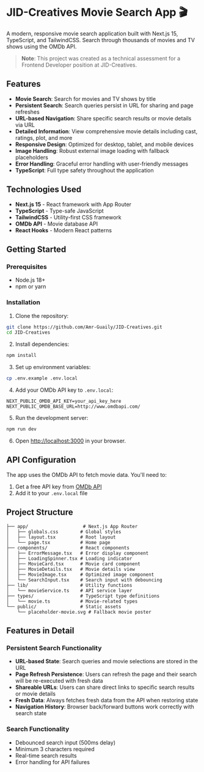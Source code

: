 # JID-Creatives Movie Search App 🎬

A modern, responsive movie search application built with Next.js 15, TypeScript, and TailwindCSS. Search through thousands of movies and TV shows using the OMDb API.

> **Note**: This project was created as a technical assessment for a Frontend Developer position at JID-Creatives.

## Features

- **Movie Search**: Search for movies and TV shows by title
- **Persistent Search**: Search queries persist in URL for sharing and page refreshes
- **URL-based Navigation**: Share specific search results or movie details via URL
- **Detailed Information**: View comprehensive movie details including cast, ratings, plot, and more
- **Responsive Design**: Optimized for desktop, tablet, and mobile devices
- **Image Handling**: Robust external image loading with fallback placeholders
- **Error Handling**: Graceful error handling with user-friendly messages
- **TypeScript**: Full type safety throughout the application

## Technologies Used

- **Next.js 15** - React framework with App Router
- **TypeScript** - Type-safe JavaScript
- **TailwindCSS** - Utility-first CSS framework
- **OMDb API** - Movie database API
- **React Hooks** - Modern React patterns

## Getting Started

### Prerequisites

- Node.js 18+
- npm or yarn

### Installation

1. Clone the repository:

```bash
git clone https://github.com/Amr-Guaily/JID-Creatives.git
cd JID-Creatives
```

2. Install dependencies:

```bash
npm install
```

3. Set up environment variables:

```bash
cp .env.example .env.local
```

4. Add your OMDb API key to `.env.local`:

```
NEXT_PUBLIC_OMDB_API_KEY=your_api_key_here
NEXT_PUBLIC_OMDB_BASE_URL=http://www.omdbapi.com/
```

5. Run the development server:

```bash
npm run dev
```

6. Open [http://localhost:3000](http://localhost:3000) in your browser.

## API Configuration

The app uses the OMDb API to fetch movie data. You'll need to:

1. Get a free API key from [OMDb API](http://www.omdbapi.com/apikey.aspx)
2. Add it to your `.env.local` file

## Project Structure

```
├── app/                    # Next.js App Router
│   ├── globals.css        # Global styles
│   ├── layout.tsx         # Root layout
│   └── page.tsx           # Home page
├── components/            # React components
│   ├── ErrorMessage.tsx   # Error display component
│   ├── LoadingSpinner.tsx # Loading indicator
│   ├── MovieCard.tsx      # Movie card component
│   ├── MovieDetails.tsx   # Movie details view
│   ├── MovieImage.tsx     # Optimized image component
│   └── SearchInput.tsx    # Search input with debouncing
├── lib/                   # Utility functions
│   └── movieService.ts    # API service layer
├── types/                 # TypeScript type definitions
│   └── movie.ts           # Movie-related types
└── public/                # Static assets
    └── placeholder-movie.svg # Fallback movie poster
```

## Features in Detail

### Persistent Search Functionality

- **URL-based State**: Search queries and movie selections are stored in the URL
- **Page Refresh Persistence**: Users can refresh the page and their search will be re-executed with fresh data
- **Shareable URLs**: Users can share direct links to specific search results or movie details
- **Fresh Data**: Always fetches fresh data from the API when restoring state
- **Navigation History**: Browser back/forward buttons work correctly with search state

### Search Functionality

- Debounced search input (500ms delay)
- Minimum 3 characters required
- Real-time search results
- Error handling for API failures
